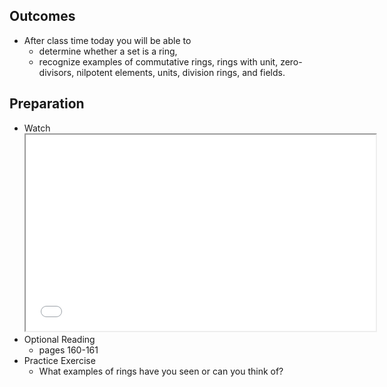 <h2>Outcomes</h2>
<ul>
<li>After class time today you will be able to
<ul>
<li>determine whether a set is a ring,</li>
<li>recognize examples of commutative rings, rings with unit, zero-divisors, nilpotent elements, units, division rings, and fields.</li>
</ul>
</li>
</ul>
<h2>Preparation</h2>
<ul>
<li>Watch<br><iframe src="//www.youtube.com/embed/j_f7O-4Rb9U" width="560" height="314" allowfullscreen="allowfullscreen" data-mce-fragment="1"></iframe></li>
<li>Optional Reading
<ul>
<li>pages 160-161</li>
</ul>
</li>
<li>Practice Exercise
<ul>
<li>What examples of rings have you seen or can you think of?</li>
</ul>
</li>
</ul>